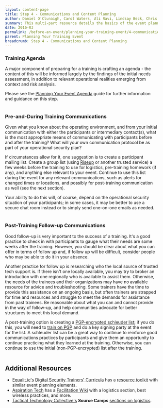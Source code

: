 ```yaml
---
layout: content-page
title: Step 4 - Communications and Content Planning
author: Daniel O'Clunaigh, Carol Waters, Ali Ravi, Lindsay Beck, Chris Doten, Nick Sera-Leyva
summary: This multi-part resource details the basics of the event planning process, built from the documented experience of several experienced trainers - among these steps are gathering inputs, analyzing these inputs, and their subsequent impact on the design, preparation and orientation of a training event.
date: 2016-03
permalink: /before-an-event/planning-your-training-event/4-communications-content-planning/
parent: Planning Your Training Event
breadcrumb: Step 4 - Communications and Content Planning
---
```

### Training Agenda
A major component of preparing for a training is crafting an agenda - the content of this will be informed largely by the findings of the initial needs assessment, in addition to relevant operational realities emerging from context and risk analysis. 

Please see the [Planning Your Event Agenda](/before-an-event/planning-your-event-agenda/) guide for further information and guidance on this step.
<br><br>

### Pre-and-During Training Communications
Given what you know about the operating environment, and from your initial communication with either the participants or intermediary contact(s), what is the most appropriate means of communicating with participants before and after the training? What will your own communication protocol be as part of your operational security plan?

If circumstances allow for it, one suggestion is to create a participant mailing list. Create a group list (using [Riseup](https://help.riseup.net/en/lists) or another trusted service) a few weeks before the training to use for logistics, pre-training homework (if any), and anything else relevant to your event. Continue to use this list during the event for any relevant communications, such as alerts for changed times or locations, and possibly for post-training communication as well (see the next section).
 
Your ability to do this will, of course, depend on the operational security situation of your participants; in some cases, it may be better to use a secure chat room instead or to simply send one-on-one emails as needed.
<br><br>

### Post-Training Follow-up Communications
Good follow-up is very important to the success of a training. It's a good practice to check in with participants to gauge what their needs are some weeks after the training. However, you should be clear about what you can offer in terms of follow up and, if follow up will be difficult, consider people who may be able to do it in your absence.
 
Another practice for follow up is researching who the local source of trusted tech support is. If there isn't one locally available, you may try to broker an introduction with one regionally who is available to assist them. Otherwise, the needs of the trainees and their organizations may have no available resource for advice and troubleshooting. Some trainers have the time to provide this assistance on an ongoing basis, but often trainers are strapped for time and resources and struggle to meet the demands for assistance from past trainees. Be reasonable about what you can and cannot provide in the way of follow-up, and help communities advocate for better structures to meet this local demand.

A post-training option is creating a [PGP-encrypted schleuder list](http://schleuder2.nadir.org/); if you do this, you will need to [train on PGP](/curriculum/safer-communication/pgp-gpg-email-encryption/) and do a key signing party at the event for the list. A schleuder list can be a great way to continue to reinforce good communications practices by participants and give them an opportunity to continue practicing what they learned at the training. Otherwise, you can continue to use the initial (non-PGP-encrypted) list after the training.
<br><br>

## Additional Resources
- [Equalit.ie's](https://equalit.ie/) [Digital Security Trainers' Curricula](https://learn.equalit.ie/wiki/Curricula) has a [resource toolkit](https://learn.equalit.ie/wiki/Resource_Kit) with similar event planning elements.
- [Aspiration Tech](https://aspirationtech.org/) has a [Facilitation Wiki](http://facilitation.aspirationtech.org/index.php?title=Main_Page) with a logistics section, best wireless practices, and more.
- [Tactical Technology Collective's](https://replication.tacticaltech.org/post/main/03W1S8TjA8bZVB_6.html) **Source Camps** [sections on logistics](https://replication.tacticaltech.org/post/main/03W1S8TjA8bZVB_6.html).
<br><br>
